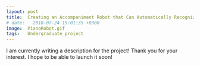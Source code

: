 ```yaml
---
layout: post
title:  Creating an Accompaniment Robot that Can Automatically Recognize Sheet Music
# date:   2018-07-24 15:01:35 +0300
image:  PianoRobot.gif
tags:   Undergraduate_project
---
```

I am currently writing a description for the project! Thank you for your interest. I hope to be able to launch it soon!